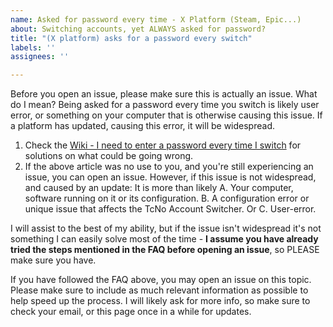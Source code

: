 ```yaml
---
name: Asked for password every time - X Platform (Steam, Epic...)
about: Switching accounts, yet ALWAYS asked for password?
title: "(X platform) asks for a password every switch"
labels: ''
assignees: ''

---
```


Before you open an issue, please make sure this is actually an issue. What do I mean?
Being asked for a password every time you switch is likely user error, or something on your computer that is otherwise causing this issue. If a platform has updated, causing this error, it will be widespread.

1. Check the [Wiki - I need to enter a password every time I switch](https://github.com/TcNobo/TcNo-Acc-Switcher/wiki/FAQ---More-Info#i-need-to-enter-a-password-every-time-i-switch) for solutions on what could be going wrong.
2. If the above article was no use to you, and you're still experiencing an issue, you can open an issue. However, if this issue is not widespread, and caused by an update: It is more than likely A. Your computer, software running on it or its configuration. B. A configuration error or unique issue that affects the TcNo Account Switcher. Or C. User-error.

I will assist to the best of my ability, but if the issue isn't widespread it's not something I can easily solve most of the time - **I assume you have already tried the steps mentioned in the FAQ before opening an issue**, so PLEASE make sure you have. 

If you have followed the FAQ above, you may open an issue on this topic. Please make sure to include as much relevant information as possible to help speed up the process. I will likely ask for more info, so make sure to check your email, or this page once in a while for updates.
